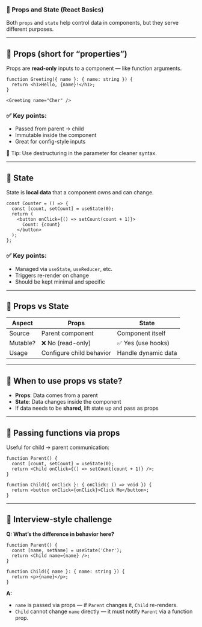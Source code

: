 ### 📘 Props and State (React Basics)

Both `props` and `state` help control data in components, but they serve different purposes.

------

## 🔹 Props (short for “properties”)

Props are **read-only** inputs to a component — like function arguments.

```tsx
function Greeting({ name }: { name: string }) {
  return <h1>Hello, {name}!</h1>;
}

<Greeting name="Cher" />
```

### ✅ Key points:

- Passed from parent → child
- Immutable inside the component
- Great for config-style inputs

🧠 Tip: Use destructuring in the parameter for cleaner syntax.

------

## 🔹 State

State is **local data** that a component owns and can change.

```tsx
const Counter = () => {
  const [count, setCount] = useState(0);
  return (
    <button onClick={() => setCount(count + 1)}>
      Count: {count}
    </button>
  );
};
```

### ✅ Key points:

- Managed via `useState`, `useReducer`, etc.
- Triggers re-render on change
- Should be kept minimal and specific

------

## 🔸 Props vs State

| Aspect   | Props                    | State               |
| -------- | ------------------------ | ------------------- |
| Source   | Parent component         | Component itself    |
| Mutable? | ❌ No (read-only)         | ✅ Yes (use hooks)   |
| Usage    | Configure child behavior | Handle dynamic data |

------

## 🔹 When to use props vs state?

- **Props**: Data comes from a parent
- **State**: Data changes inside the component
- If data needs to be **shared**, lift state up and pass as props

------

## 🔸 Passing functions via props

Useful for child → parent communication:

```tsx
function Parent() {
  const [count, setCount] = useState(0);
  return <Child onClick={() => setCount(count + 1)} />;
}

function Child({ onClick }: { onClick: () => void }) {
  return <button onClick={onClick}>Click Me</button>;
}
```

------

## 🧪 Interview-style challenge

**Q: What’s the difference in behavior here?**

```tsx
function Parent() {
  const [name, setName] = useState('Cher');
  return <Child name={name} />;
}

function Child({ name }: { name: string }) {
  return <p>{name}</p>;
}
```

**A:**

- `name` is passed via props — if `Parent` changes it, `Child` re-renders.
- `Child` cannot change `name` directly — it must notify `Parent` via a function prop.